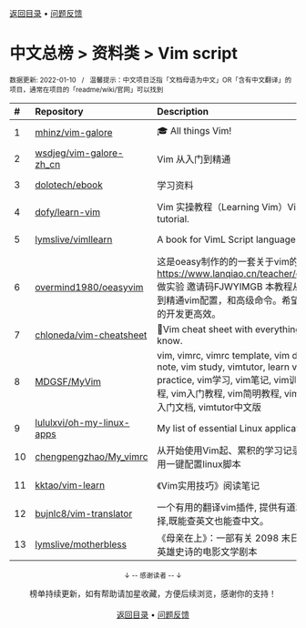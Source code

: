 <a href="https://github.com/GrowingGit/GitHub-Chinese-Top-Charts#github中文排行榜">返回目录</a> • <a href="/content/docs/feedback.md">问题反馈</a>

# 中文总榜 > 资料类 > Vim script
<sub>数据更新: 2022-01-10&nbsp;&nbsp;&nbsp;/&nbsp;&nbsp;&nbsp;温馨提示：中文项目泛指「文档母语为中文」OR「含有中文翻译」的项目，通常在项目的「readme/wiki/官网」可以找到</sub>

|#|Repository|Description|Stars|Updated|
|:-|:-|:-|:-|:-|
|1|[mhinz/vim-galore](https://github.com/mhinz/vim-galore)|:mortar_board: All things Vim!|12692|2021-11-17|
|2|[wsdjeg/vim-galore-zh_cn](https://github.com/wsdjeg/vim-galore-zh_cn)|Vim 从入门到精通|8687|2021-08-21|
|3|[dolotech/ebook](https://github.com/dolotech/ebook)|学习资料|1445|2021-12-02|
|4|[dofy/learn-vim](https://github.com/dofy/learn-vim)|Vim 实操教程（Learning Vim）Vim practical tutorial.|1301|2021-09-30|
|5|[lymslive/vimllearn](https://github.com/lymslive/vimllearn)|A book for VimL Script language|399|2021-12-07|
|6|[overmind1980/oeasyvim](https://github.com/overmind1980/oeasyvim)|这是oeasy制作的的一套关于vim的教程 可以在 https://www.lanqiao.cn/teacher/courses/2840 做实验 邀请码FJWYIMGB 本教程从0基础开始，到精通vim配置，和高级命令。希望能让vim是你的开发更高效。|125|2021-12-10|
|7|[chloneda/vim-cheatsheet](https://github.com/chloneda/vim-cheatsheet)|🍁Vim cheat sheet with everything you want to know.|41|2022-01-01|
|8|[MDGSF/MyVim](https://github.com/MDGSF/MyVim)|vim, vimrc, vimrc template, vim document, vim note, vim study, vimtutor, learn vim, vim practice, vim学习, vim笔记, vim训练营, vim教程, vim入门教程, vim简明教程, vim实操教程, vim入门文档, vimtutor中文版|23|2022-01-04|
|9|[lululxvi/oh-my-linux-apps](https://github.com/lululxvi/oh-my-linux-apps)|My list of essential Linux applications.|11|2021-12-31|
|10|[chengpengzhao/My_vimrc](https://github.com/chengpengzhao/My_vimrc)|从开始使用Vim起、累积的学习记录，附带几个自用一键配置linux脚本|6|2021-08-26|
|11|[kktao/vim-learn](https://github.com/kktao/vim-learn)|《Vim实用技巧》阅读笔记|3|2021-11-06|
|12|[bujnlc8/vim-translator](https://github.com/bujnlc8/vim-translator)|一个有用的翻译vim插件, 提供有道和百度两种选择,既能查英文也能查中文。|2|2021-10-27|
|13|[lymslive/motherbless](https://github.com/lymslive/motherbless)|《母亲在上》：一部有关 2098 末日题材科幻神话英雄史诗的电影文学剧本|2|2021-08-20|

<div align="center">
    <p><sub>↓ -- 感谢读者 -- ↓</sub></p>
    榜单持续更新，如有帮助请加星收藏，方便后续浏览，感谢你的支持！
</div>

<br/>

<div align="center"><a href="https://github.com/GrowingGit/GitHub-Chinese-Top-Charts#github中文排行榜">返回目录</a> • <a href="/content/docs/feedback.md">问题反馈</a></div>
